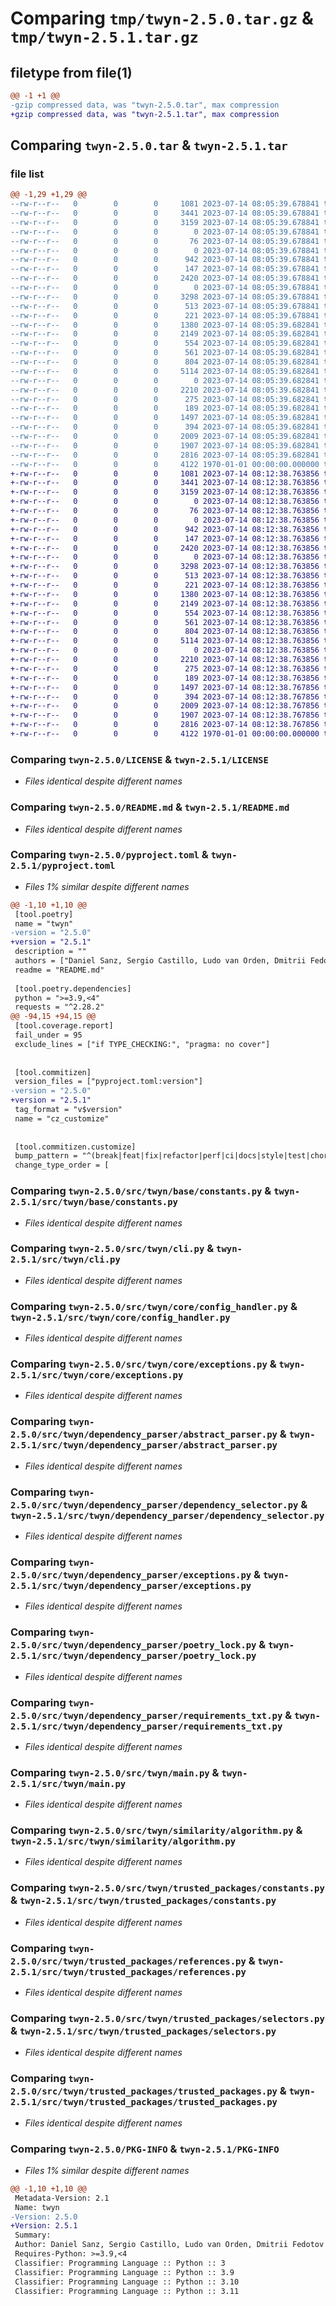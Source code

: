 # Comparing `tmp/twyn-2.5.0.tar.gz` & `tmp/twyn-2.5.1.tar.gz`

## filetype from file(1)

```diff
@@ -1 +1 @@
-gzip compressed data, was "twyn-2.5.0.tar", max compression
+gzip compressed data, was "twyn-2.5.1.tar", max compression
```

## Comparing `twyn-2.5.0.tar` & `twyn-2.5.1.tar`

### file list

```diff
@@ -1,29 +1,29 @@
--rw-r--r--   0        0        0     1081 2023-07-14 08:05:39.678841 twyn-2.5.0/LICENSE
--rw-r--r--   0        0        0     3441 2023-07-14 08:05:39.678841 twyn-2.5.0/README.md
--rw-r--r--   0        0        0     3159 2023-07-14 08:05:39.678841 twyn-2.5.0/pyproject.toml
--rw-r--r--   0        0        0        0 2023-07-14 08:05:39.678841 twyn-2.5.0/src/twyn/__init__.py
--rw-r--r--   0        0        0       76 2023-07-14 08:05:39.678841 twyn-2.5.0/src/twyn/__version__.py
--rw-r--r--   0        0        0        0 2023-07-14 08:05:39.678841 twyn-2.5.0/src/twyn/base/__init__.py
--rw-r--r--   0        0        0      942 2023-07-14 08:05:39.678841 twyn-2.5.0/src/twyn/base/constants.py
--rw-r--r--   0        0        0      147 2023-07-14 08:05:39.678841 twyn-2.5.0/src/twyn/base/exceptions.py
--rw-r--r--   0        0        0     2420 2023-07-14 08:05:39.678841 twyn-2.5.0/src/twyn/cli.py
--rw-r--r--   0        0        0        0 2023-07-14 08:05:39.678841 twyn-2.5.0/src/twyn/core/__init__.py
--rw-r--r--   0        0        0     3298 2023-07-14 08:05:39.678841 twyn-2.5.0/src/twyn/core/config_handler.py
--rw-r--r--   0        0        0      513 2023-07-14 08:05:39.678841 twyn-2.5.0/src/twyn/core/exceptions.py
--rw-r--r--   0        0        0      221 2023-07-14 08:05:39.678841 twyn-2.5.0/src/twyn/dependency_parser/__init__.py
--rw-r--r--   0        0        0     1380 2023-07-14 08:05:39.682841 twyn-2.5.0/src/twyn/dependency_parser/abstract_parser.py
--rw-r--r--   0        0        0     2149 2023-07-14 08:05:39.682841 twyn-2.5.0/src/twyn/dependency_parser/dependency_selector.py
--rw-r--r--   0        0        0      554 2023-07-14 08:05:39.682841 twyn-2.5.0/src/twyn/dependency_parser/exceptions.py
--rw-r--r--   0        0        0      561 2023-07-14 08:05:39.682841 twyn-2.5.0/src/twyn/dependency_parser/poetry_lock.py
--rw-r--r--   0        0        0      804 2023-07-14 08:05:39.682841 twyn-2.5.0/src/twyn/dependency_parser/requirements_txt.py
--rw-r--r--   0        0        0     5114 2023-07-14 08:05:39.682841 twyn-2.5.0/src/twyn/main.py
--rw-r--r--   0        0        0        0 2023-07-14 08:05:39.682841 twyn-2.5.0/src/twyn/similarity/__init__.py
--rw-r--r--   0        0        0     2210 2023-07-14 08:05:39.682841 twyn-2.5.0/src/twyn/similarity/algorithm.py
--rw-r--r--   0        0        0      275 2023-07-14 08:05:39.682841 twyn-2.5.0/src/twyn/similarity/exceptions.py
--rw-r--r--   0        0        0      189 2023-07-14 08:05:39.682841 twyn-2.5.0/src/twyn/trusted_packages/__init__.py
--rw-r--r--   0        0        0     1497 2023-07-14 08:05:39.682841 twyn-2.5.0/src/twyn/trusted_packages/constants.py
--rw-r--r--   0        0        0      394 2023-07-14 08:05:39.682841 twyn-2.5.0/src/twyn/trusted_packages/exceptions.py
--rw-r--r--   0        0        0     2009 2023-07-14 08:05:39.682841 twyn-2.5.0/src/twyn/trusted_packages/references.py
--rw-r--r--   0        0        0     1907 2023-07-14 08:05:39.682841 twyn-2.5.0/src/twyn/trusted_packages/selectors.py
--rw-r--r--   0        0        0     2816 2023-07-14 08:05:39.682841 twyn-2.5.0/src/twyn/trusted_packages/trusted_packages.py
--rw-r--r--   0        0        0     4122 1970-01-01 00:00:00.000000 twyn-2.5.0/PKG-INFO
+-rw-r--r--   0        0        0     1081 2023-07-14 08:12:38.763856 twyn-2.5.1/LICENSE
+-rw-r--r--   0        0        0     3441 2023-07-14 08:12:38.763856 twyn-2.5.1/README.md
+-rw-r--r--   0        0        0     3159 2023-07-14 08:12:38.763856 twyn-2.5.1/pyproject.toml
+-rw-r--r--   0        0        0        0 2023-07-14 08:12:38.763856 twyn-2.5.1/src/twyn/__init__.py
+-rw-r--r--   0        0        0       76 2023-07-14 08:12:38.763856 twyn-2.5.1/src/twyn/__version__.py
+-rw-r--r--   0        0        0        0 2023-07-14 08:12:38.763856 twyn-2.5.1/src/twyn/base/__init__.py
+-rw-r--r--   0        0        0      942 2023-07-14 08:12:38.763856 twyn-2.5.1/src/twyn/base/constants.py
+-rw-r--r--   0        0        0      147 2023-07-14 08:12:38.763856 twyn-2.5.1/src/twyn/base/exceptions.py
+-rw-r--r--   0        0        0     2420 2023-07-14 08:12:38.763856 twyn-2.5.1/src/twyn/cli.py
+-rw-r--r--   0        0        0        0 2023-07-14 08:12:38.763856 twyn-2.5.1/src/twyn/core/__init__.py
+-rw-r--r--   0        0        0     3298 2023-07-14 08:12:38.763856 twyn-2.5.1/src/twyn/core/config_handler.py
+-rw-r--r--   0        0        0      513 2023-07-14 08:12:38.763856 twyn-2.5.1/src/twyn/core/exceptions.py
+-rw-r--r--   0        0        0      221 2023-07-14 08:12:38.763856 twyn-2.5.1/src/twyn/dependency_parser/__init__.py
+-rw-r--r--   0        0        0     1380 2023-07-14 08:12:38.763856 twyn-2.5.1/src/twyn/dependency_parser/abstract_parser.py
+-rw-r--r--   0        0        0     2149 2023-07-14 08:12:38.763856 twyn-2.5.1/src/twyn/dependency_parser/dependency_selector.py
+-rw-r--r--   0        0        0      554 2023-07-14 08:12:38.763856 twyn-2.5.1/src/twyn/dependency_parser/exceptions.py
+-rw-r--r--   0        0        0      561 2023-07-14 08:12:38.763856 twyn-2.5.1/src/twyn/dependency_parser/poetry_lock.py
+-rw-r--r--   0        0        0      804 2023-07-14 08:12:38.763856 twyn-2.5.1/src/twyn/dependency_parser/requirements_txt.py
+-rw-r--r--   0        0        0     5114 2023-07-14 08:12:38.763856 twyn-2.5.1/src/twyn/main.py
+-rw-r--r--   0        0        0        0 2023-07-14 08:12:38.763856 twyn-2.5.1/src/twyn/similarity/__init__.py
+-rw-r--r--   0        0        0     2210 2023-07-14 08:12:38.763856 twyn-2.5.1/src/twyn/similarity/algorithm.py
+-rw-r--r--   0        0        0      275 2023-07-14 08:12:38.763856 twyn-2.5.1/src/twyn/similarity/exceptions.py
+-rw-r--r--   0        0        0      189 2023-07-14 08:12:38.763856 twyn-2.5.1/src/twyn/trusted_packages/__init__.py
+-rw-r--r--   0        0        0     1497 2023-07-14 08:12:38.767856 twyn-2.5.1/src/twyn/trusted_packages/constants.py
+-rw-r--r--   0        0        0      394 2023-07-14 08:12:38.767856 twyn-2.5.1/src/twyn/trusted_packages/exceptions.py
+-rw-r--r--   0        0        0     2009 2023-07-14 08:12:38.767856 twyn-2.5.1/src/twyn/trusted_packages/references.py
+-rw-r--r--   0        0        0     1907 2023-07-14 08:12:38.767856 twyn-2.5.1/src/twyn/trusted_packages/selectors.py
+-rw-r--r--   0        0        0     2816 2023-07-14 08:12:38.767856 twyn-2.5.1/src/twyn/trusted_packages/trusted_packages.py
+-rw-r--r--   0        0        0     4122 1970-01-01 00:00:00.000000 twyn-2.5.1/PKG-INFO
```

### Comparing `twyn-2.5.0/LICENSE` & `twyn-2.5.1/LICENSE`

 * *Files identical despite different names*

### Comparing `twyn-2.5.0/README.md` & `twyn-2.5.1/README.md`

 * *Files identical despite different names*

### Comparing `twyn-2.5.0/pyproject.toml` & `twyn-2.5.1/pyproject.toml`

 * *Files 1% similar despite different names*

```diff
@@ -1,10 +1,10 @@
 [tool.poetry]
 name = "twyn"
-version = "2.5.0"
+version = "2.5.1"
 description = ""
 authors = ["Daniel Sanz, Sergio Castillo, Ludo van Orden, Dmitrii Fedotov"]
 readme = "README.md"
 
 [tool.poetry.dependencies]
 python = ">=3.9,<4"
 requests = "^2.28.2"
@@ -94,15 +94,15 @@
 [tool.coverage.report]
 fail_under = 95
 exclude_lines = ["if TYPE_CHECKING:", "pragma: no cover"]
 
 
 [tool.commitizen]
 version_files = ["pyproject.toml:version"]
-version = "2.5.0"
+version = "2.5.1"
 tag_format = "v$version"
 name = "cz_customize"
 
 
 [tool.commitizen.customize]
 bump_pattern = "^(break|feat|fix|refactor|perf|ci|docs|style|test|chore|revert|build)(\\(.+\\))?(!)?"
 change_type_order = [
```

### Comparing `twyn-2.5.0/src/twyn/base/constants.py` & `twyn-2.5.1/src/twyn/base/constants.py`

 * *Files identical despite different names*

### Comparing `twyn-2.5.0/src/twyn/cli.py` & `twyn-2.5.1/src/twyn/cli.py`

 * *Files identical despite different names*

### Comparing `twyn-2.5.0/src/twyn/core/config_handler.py` & `twyn-2.5.1/src/twyn/core/config_handler.py`

 * *Files identical despite different names*

### Comparing `twyn-2.5.0/src/twyn/core/exceptions.py` & `twyn-2.5.1/src/twyn/core/exceptions.py`

 * *Files identical despite different names*

### Comparing `twyn-2.5.0/src/twyn/dependency_parser/abstract_parser.py` & `twyn-2.5.1/src/twyn/dependency_parser/abstract_parser.py`

 * *Files identical despite different names*

### Comparing `twyn-2.5.0/src/twyn/dependency_parser/dependency_selector.py` & `twyn-2.5.1/src/twyn/dependency_parser/dependency_selector.py`

 * *Files identical despite different names*

### Comparing `twyn-2.5.0/src/twyn/dependency_parser/exceptions.py` & `twyn-2.5.1/src/twyn/dependency_parser/exceptions.py`

 * *Files identical despite different names*

### Comparing `twyn-2.5.0/src/twyn/dependency_parser/poetry_lock.py` & `twyn-2.5.1/src/twyn/dependency_parser/poetry_lock.py`

 * *Files identical despite different names*

### Comparing `twyn-2.5.0/src/twyn/dependency_parser/requirements_txt.py` & `twyn-2.5.1/src/twyn/dependency_parser/requirements_txt.py`

 * *Files identical despite different names*

### Comparing `twyn-2.5.0/src/twyn/main.py` & `twyn-2.5.1/src/twyn/main.py`

 * *Files identical despite different names*

### Comparing `twyn-2.5.0/src/twyn/similarity/algorithm.py` & `twyn-2.5.1/src/twyn/similarity/algorithm.py`

 * *Files identical despite different names*

### Comparing `twyn-2.5.0/src/twyn/trusted_packages/constants.py` & `twyn-2.5.1/src/twyn/trusted_packages/constants.py`

 * *Files identical despite different names*

### Comparing `twyn-2.5.0/src/twyn/trusted_packages/references.py` & `twyn-2.5.1/src/twyn/trusted_packages/references.py`

 * *Files identical despite different names*

### Comparing `twyn-2.5.0/src/twyn/trusted_packages/selectors.py` & `twyn-2.5.1/src/twyn/trusted_packages/selectors.py`

 * *Files identical despite different names*

### Comparing `twyn-2.5.0/src/twyn/trusted_packages/trusted_packages.py` & `twyn-2.5.1/src/twyn/trusted_packages/trusted_packages.py`

 * *Files identical despite different names*

### Comparing `twyn-2.5.0/PKG-INFO` & `twyn-2.5.1/PKG-INFO`

 * *Files 1% similar despite different names*

```diff
@@ -1,10 +1,10 @@
 Metadata-Version: 2.1
 Name: twyn
-Version: 2.5.0
+Version: 2.5.1
 Summary: 
 Author: Daniel Sanz, Sergio Castillo, Ludo van Orden, Dmitrii Fedotov
 Requires-Python: >=3.9,<4
 Classifier: Programming Language :: Python :: 3
 Classifier: Programming Language :: Python :: 3.9
 Classifier: Programming Language :: Python :: 3.10
 Classifier: Programming Language :: Python :: 3.11
```

